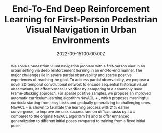 ---
title: 'End-To-End Deep Reinforcement Learning for First-Person Pedestrian Visual Navigation in Urban Environments'

# Authors
# If you created a profile for a user (e.g. the default `admin` user), write the username (folder name) here
# and it will be replaced with their full name and linked to their profile.
authors:
  - admin
  - Rui Song
  - Julian Petzold
  - Benedikt Hein
  - Heiko Hamann
  - Elmar Rueckert
  

# Author notes (optional)
#author_notes:
#  - 'Equal contribution'
#  - 'Equal contribution'

date: '2022-09-15T00:00:00Z'
doi: '10.1109/Humanoids53995.2022.10000201'

# Schedule page publish date (NOT publication's date).
publishDate: '2022-09-15T00:00:00Z'

# Publication type.
# Legend: 0 = Uncategorized; 1 = Conference paper; 2 = Journal article;
# 3 = Preprint / Working Paper; 4 = Report; 5 = Book; 6 = Book section;
# 7 = Thesis; 8 = Patent
publication_types: ['1']

# Publication name and optional abbreviated publication name.
publication: In *IEEE-RAS 21st International Conference on Humanoid Robots*
publication_short: In *Humanoids*

abstract: We solve a pedestrian visual navigation problem with a first-person view in an urban setting via deep reinforcement learning in an end-to-end manner. The major challenges lie in severe partial observability and sparse positive experiences of reaching the goal. To address partial observability, we propose a novel 3D-temporal convolutional network to encode sequential historical visual observations, its effectiveness is verified by comparing to a commonly-used Frame-Stacking approach. For sparse positive samples, we propose an improved automatic curriculum learning algorithm NavACL + , which proposes meaningful curricula starting from easy tasks and gradually generalizing to challenging ones. NavACL + is shown to facilitate the learning process with 21% earlier convergence, to improve the task success rate on difficult tasks by 40% compared to the original NavACL algorithm [1] and to offer enhanced generalization to different initial poses compared to training from a fixed initial pose.

# Summary. An optional shortened abstract.
summary: We solve a pedestrian visual navigation problem with a first-person view in an urban setting via deep reinforcement learning in an end-to-end manner ...

tags:
- Deep Reinforcement Learning
- Curriculum Learning
- Visual Navigation
# tags: [] original 

# Display this page in the Featured widget?
featured: true

# Custom links (uncomment lines below)
# links:
# - name: Custom Link
#   url: http://example.org

url_pdf: 'https://ieeexplore.ieee.org/document/10000201'
#url_code: 'https://github.com/wowchemy/wowchemy-hugo-themes'
#url_dataset: 'https://github.com/wowchemy/wowchemy-hugo-themes'
#url_poster: ''
#url_project: ''
#url_slides: ''
#url_source: 'https://github.com/wowchemy/wowchemy-hugo-themes'
url_video: 'https://drive.google.com/file/d/1lI0GTkCeTBrj-qSv-ZM8RTRT0A83odWD/view?usp=sharing'

# Featured image
# To use, add an image named `featured.jpg/png` to your page's folder.
image:
  caption: 'Image credit: [**Unsplash**](https://unsplash.com/photos/pLCdAaMFLTE)'
  focal_point: ''
  preview_only: false

# Associated Projects (optional).
#   Associate this publication with one or more of your projects.
#   Simply enter your project's folder or file name without extension.
#   E.g. `internal-project` references `content/project/internal-project/index.md`.
#   Otherwise, set `projects: []`.
#projects:
#  - example

# Slides (optional).
#   Associate this publication with Markdown slides.
#   Simply enter your slide deck's filename without extension.
#   E.g. `slides: "example"` references `content/slides/example/index.md`.
#   Otherwise, set `slides: ""`.
#slides: example


#{{% callout note %}}
#Click the _Cite_ button above to demo the feature to enable visitors to import publication metadata into their reference management software.
#{{% /callout %}}
#
#{{% callout note %}}
#Create your slides in Markdown - click the _Slides_ button to check out the example.
#{{% /callout %}}
#
#Supplementary notes can be added here, including [code, math, and images](https://wowchemy.com/docs/writing-markdown-latex/).
---